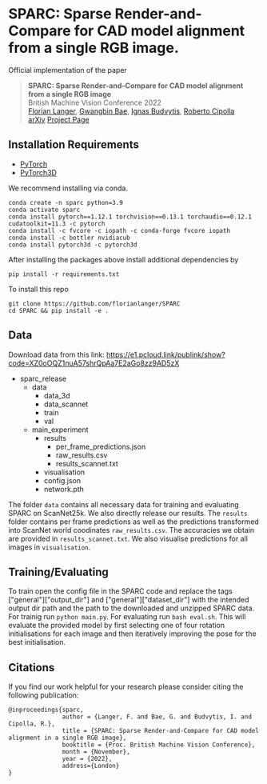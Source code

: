 # SPARC: Sparse Render-and-Compare for CAD model alignment from a single RGB image.

Official implementation of the paper

> **SPARC: Sparse Render-and-Compare for CAD model alignment from a single RGB image** \
> British Machine Vision Conference 2022\
> [Florian Langer][flo], [Gwangbin Bae][gb], [Ignas Budvytis][ignas], [Roberto Cipolla][roberto] \
> [arXiv][1] [Project Page][proj_page]


## Installation Requirements
- [PyTorch][torch]
- [PyTorch3D][py3d]

We recommend installing via conda.
```
conda create -n sparc python=3.9
conda activate sparc
conda install pytorch==1.12.1 torchvision==0.13.1 torchaudio==0.12.1 cudatoolkit=11.3 -c pytorch
conda install -c fvcore -c iopath -c conda-forge fvcore iopath
conda install -c bottler nvidiacub
conda install pytorch3d -c pytorch3d
```

After installing the packages above install additional dependencies by
```
pip install -r requirements.txt
```
To install this repo
```
git clone https://github.com/florianlanger/SPARC
cd SPARC && pip install -e .
```

## Data

Download data from this link: https://e1.pcloud.link/publink/show?code=XZ0oOQZ1nuA57shrQpAa7E2aGo8zz9AD5zX



* sparc_release
  * data
    * data_3d
    * data_scannet
    * train
    * val
  * main_experiment
    * results
      * per_frame_predictions.json
      * raw_results.csv
      * results_scannet.txt
    * visualisation
    * config.json
    * network.pth

The folder `data` contains all necessary data for training and evaluating SPARC on ScanNet25k.
We also directly release our results. The `results` folder contains per frame predictions as well as the predictions transformed into ScanNet world coodinates `raw_results.csv`. The accuracies we obtain are provided in `results_scannet.txt`. We also visualise predictions for all images in `visualisation`.

## Training/Evaluating
To train open the config file in the SPARC code and replace the tags ["general"]["output_dir"] and ["general"]["dataset_dir"] with the intended output dir path and the path to the downloaded and unzipped SPARC data.
For trainig run `python main.py`. For evaluating run `bash eval.sh`. This will evaluate the provided model by first selecting one of four rotation initialisations for each image and then iteratively improving the pose for the best initialisation. 



## Citations
If you find our work helpful for your research please consider citing the following publication:
```
@inproceedings{sparc,
               author = {Langer, F. and Bae, G. and Budvytis, I. and Cipolla, R.},
               title = {SPARC: Sparse Render-and-Compare for CAD model alignment in a single RGB image},
               booktitle = {Proc. British Machine Vision Conference},
               month = {November},
               year = {2022},
               address={London}
}
```

[1]: https://arxiv.org/
[flo]: https://www.florianlanger.co.uk
[roberto]: https://mi.eng.cam.ac.uk/~cipolla/
[ignas]: http://mi.eng.cam.ac.uk/~ib255/
[gb]: https://www.baegwangbin.com/about
[py3d]: https://github.com/facebookresearch/pytorch3d
[torch]: https://pytorch.org
[proj_page]: https://florianlanger.github.io/SPARC/
